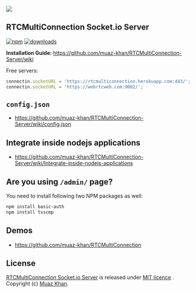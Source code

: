 <a href="https://www.rtcmulticonnection.org/"><img src="https://i.imgur.com/MFfRBSM.png" /></a>

## RTCMultiConnection Socket.io Server

[![npm](https://img.shields.io/npm/v/rtcmulticonnection-server.svg)](https://npmjs.org/package/rtcmulticonnection-server) [![downloads](https://img.shields.io/npm/dm/rtcmulticonnection-server.svg)](https://npmjs.org/package/rtcmulticonnection-server)

**Installation Guide:** https://github.com/muaz-khan/RTCMultiConnection-Server/wiki

Free servers:

```javascript
connectin.socketURL = 'https://rtcmulticonnection.herokuapp.com:443/';
connectin.socketURL = 'https://webrtcweb.com:9002/';
```

## `config.json`

* https://github.com/muaz-khan/RTCMultiConnection-Server/wiki/config.json

## Integrate inside nodejs applications

* https://github.com/muaz-khan/RTCMultiConnection-Server/wiki/Integrate-inside-nodejs-applications

## Are you using `/admin/` page?

You need to install following two NPM packages as well:

```sh
npm install basic-auth
npm install tsscmp
```

## Demos

* https://github.com/muaz-khan/RTCMultiConnection

## License

[RTCMultiConnection Socket.io Server](https://github.com/muaz-khan/RTCMultiConnection-Server) is released under [MIT licence](https://github.com/muaz-khan/RTCMultiConnection/blob/master/LICENSE.md) . Copyright (c) [Muaz Khan](https://MuazKhan.com/).
